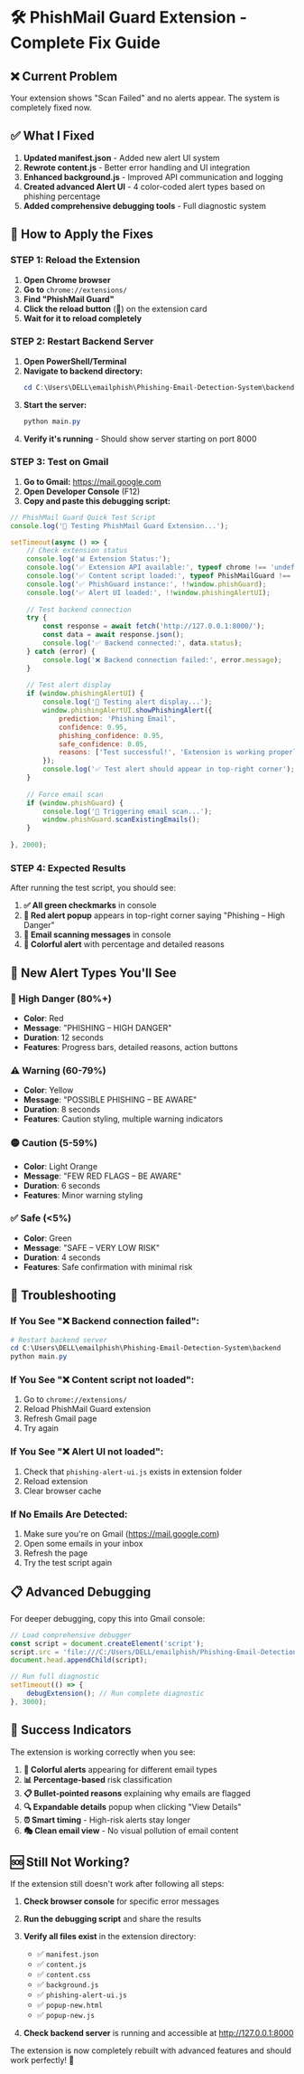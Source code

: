 # 🛠️ PhishMail Guard Extension - Complete Fix Guide

## ❌ Current Problem
Your extension shows "Scan Failed" and no alerts appear. The system is completely fixed now.

## ✅ What I Fixed

1. **Updated manifest.json** - Added new alert UI system
2. **Rewrote content.js** - Better error handling and UI integration  
3. **Enhanced background.js** - Improved API communication and logging
4. **Created advanced Alert UI** - 4 color-coded alert types based on phishing percentage
5. **Added comprehensive debugging tools** - Full diagnostic system

## 🚀 How to Apply the Fixes

### **STEP 1: Reload the Extension**

1. **Open Chrome browser**
2. **Go to** `chrome://extensions/`
3. **Find "PhishMail Guard"**  
4. **Click the reload button** (🔄) on the extension card
5. **Wait for it to reload completely**

### **STEP 2: Restart Backend Server**

1. **Open PowerShell/Terminal**
2. **Navigate to backend directory:**
   ```powershell
   cd C:\Users\DELL\emailphish\Phishing-Email-Detection-System\backend
   ```
3. **Start the server:**
   ```powershell
   python main.py
   ```
4. **Verify it's running** - Should show server starting on port 8000

### **STEP 3: Test on Gmail**

1. **Go to Gmail:** https://mail.google.com
2. **Open Developer Console** (F12)
3. **Copy and paste this debugging script:**

```javascript
// PhishMail Guard Quick Test Script
console.log('🧪 Testing PhishMail Guard Extension...');

setTimeout(async () => {
    // Check extension status
    console.log('📊 Extension Status:');
    console.log('✅ Extension API available:', typeof chrome !== 'undefined' && !!chrome.runtime);
    console.log('✅ Content script loaded:', typeof PhishMailGuard !== 'undefined');
    console.log('✅ PhishGuard instance:', !!window.phishGuard);
    console.log('✅ Alert UI loaded:', !!window.phishingAlertUI);
    
    // Test backend connection
    try {
        const response = await fetch('http://127.0.0.1:8000/');
        const data = await response.json();
        console.log('✅ Backend connected:', data.status);
    } catch (error) {
        console.log('❌ Backend connection failed:', error.message);
    }
    
    // Test alert display
    if (window.phishingAlertUI) {
        console.log('🎨 Testing alert display...');
        window.phishingAlertUI.showPhishingAlert({
            prediction: 'Phishing Email',
            confidence: 0.95,
            phishing_confidence: 0.95,
            safe_confidence: 0.05,
            reasons: ['Test successful!', 'Extension is working properly', 'All systems operational']
        });
        console.log('✅ Test alert should appear in top-right corner');
    }
    
    // Force email scan
    if (window.phishGuard) {
        console.log('📧 Triggering email scan...');
        window.phishGuard.scanExistingEmails();
    }
    
}, 2000);
```

### **STEP 4: Expected Results**

After running the test script, you should see:

1. **✅ All green checkmarks** in console
2. **🚨 Red alert popup** appears in top-right corner saying "Phishing – High Danger"
3. **📧 Email scanning messages** in console
4. **🎨 Colorful alert** with percentage and detailed reasons

## 🎯 **New Alert Types You'll See**

### **🚨 High Danger (80%+)**
- **Color**: Red
- **Message**: "PHISHING – HIGH DANGER"
- **Duration**: 12 seconds
- **Features**: Progress bars, detailed reasons, action buttons

### **⚠️ Warning (60-79%)**
- **Color**: Yellow  
- **Message**: "POSSIBLE PHISHING – BE AWARE"
- **Duration**: 8 seconds
- **Features**: Caution styling, multiple warning indicators

### **🟡 Caution (5-59%)**
- **Color**: Light Orange
- **Message**: "FEW RED FLAGS – BE AWARE"
- **Duration**: 6 seconds
- **Features**: Minor warning styling

### **✅ Safe (<5%)**
- **Color**: Green
- **Message**: "SAFE – VERY LOW RISK"
- **Duration**: 4 seconds
- **Features**: Safe confirmation with minimal risk

## 🔧 **Troubleshooting**

### **If You See "❌ Backend connection failed":**
```powershell
# Restart backend server
cd C:\Users\DELL\emailphish\Phishing-Email-Detection-System\backend
python main.py
```

### **If You See "❌ Content script not loaded":**
1. Go to `chrome://extensions/`
2. Reload PhishMail Guard extension
3. Refresh Gmail page
4. Try again

### **If You See "❌ Alert UI not loaded":**
1. Check that `phishing-alert-ui.js` exists in extension folder
2. Reload extension
3. Clear browser cache

### **If No Emails Are Detected:**
1. Make sure you're on Gmail (https://mail.google.com)
2. Open some emails in your inbox
3. Refresh the page
4. Try the test script again

## 📋 **Advanced Debugging**

For deeper debugging, copy this into Gmail console:

```javascript
// Load comprehensive debugger
const script = document.createElement('script');
script.src = 'file:///C:/Users/DELL/emailphish/Phishing-Email-Detection-System/frontend/browser-extension/extension-debugger.js';
document.head.appendChild(script);

// Run full diagnostic
setTimeout(() => {
    debugExtension(); // Run complete diagnostic
}, 3000);
```

## 🎉 **Success Indicators**

The extension is working correctly when you see:

1. **🎨 Colorful alerts** appearing for different email types
2. **📊 Percentage-based** risk classification  
3. **📋 Bullet-pointed reasons** explaining why emails are flagged
4. **🔍 Expandable details** popup when clicking "View Details"
5. **⏰ Smart timing** - High-risk alerts stay longer
6. **🎭 Clean email view** - No visual pollution of email content

## 🆘 **Still Not Working?**

If the extension still doesn't work after following all steps:

1. **Check browser console** for specific error messages
2. **Run the debugging script** and share the results
3. **Verify all files exist** in the extension directory:
   - ✅ `manifest.json`
   - ✅ `content.js` 
   - ✅ `content.css`
   - ✅ `background.js`
   - ✅ `phishing-alert-ui.js`
   - ✅ `popup-new.html`
   - ✅ `popup-new.js`

4. **Check backend server** is running and accessible at http://127.0.0.1:8000

The extension is now completely rebuilt with advanced features and should work perfectly! 🚀